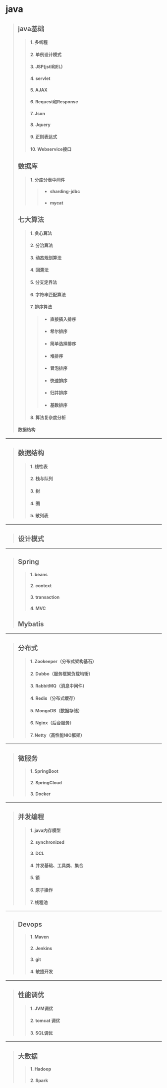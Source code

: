 # java  
> ## java基础  
>> #### 1. 多线程  
>> #### 2. 单例设计模式  
>> #### 3. JSP(jstl和EL)  
>> #### 4. servlet  
>> #### 5. AJAX  
>> #### 6. Request和Response  
>> #### 7. Json  
>> #### 8. Jquery  
>> #### 9. 正则表达式  
>> #### 10. Webservice接口
> ## 数据库 
>> #### 1. 分库分表中间件  
>>> * #### sharding-jdbc  
>>> * #### mycat 
> ## 七大算法  
>> #### 1. 贪心算法  
>> #### 2. 分治算法
>> #### 3. 动态规划算法  
>> #### 4. 回溯法  
>> #### 5. 分支定界法  
>> #### 6. 字符串匹配算法  
>> #### 7. 排序算法  
>>> * #### 直接插入排序  
>>> * #### 希尔排序  
>>> * #### 简单选择排序  
>>> * #### 堆排序  
>>> * #### 冒泡排序  
>>> * #### 快速排序  
>>> * #### 归并排序  
>>> * #### 基数排序
>> #### 8. 算法复杂度分析
> #### 数据结构  
---  
> ## 数据结构  
>> #### 1. 线性表  
>> #### 2. 栈与队列  
>> #### 3. 树  
>> #### 4. 图  
>> #### 5. 散列表  
---  
> ## 设计模式
---  
> ## Spring  
>> #### 1. beans  
>> #### 2. context  
>> #### 3. transaction  
>> #### 4. MVC
> ## Mybatis  
---  
> ## 分布式  
>> #### 1. Zookeeper（分布式架构基石）  
>> #### 2. Dubbo（服务框架负载均衡）  
>> #### 3. RabbitMQ（消息中间件）
>> #### 4. Redis（分布式缓存）  
>> #### 5. MongoDB（数据存储）  
>> #### 6. Nginx（后台服务）  
>> #### 7. Netty（高性能NIO框架）
---  
> ## 微服务  
>> #### 1. SpringBoot  
>> #### 2. SpringCloud  
>> #### 3. Docker  
---  
> ## 并发编程  
>> #### 1. java内存模型  
>> #### 2. synchronized  
>> #### 3. DCL  
>> #### 4. 并发基础、工具类、集合  
>> #### 5. 锁  
>> #### 6. 原子操作  
>> #### 7. 线程池
---  
> ## Devops  
>> #### 1. Maven  
>> #### 2. Jenkins  
>> #### 3. git  
>> #### 4. 敏捷开发  
---  
> ## 性能调优  
>> #### 1. JVM调优  
>> #### 2. tomcat 调优  
>> #### 3. SQL调优  
---  
> ## 大数据  
>> #### 1. Hadoop  
>> #### 2. Spark

